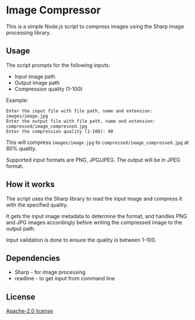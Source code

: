 
# Image Compressor 

This is a simple Node.js script to compress images using the Sharp image processing library.

## Usage

The script prompts for the following inputs:

- Input image path 
- Output image path
- Compression quality (1-100) 

Example:

```
Enter the input file with file path, name and extension: images/image.jpg
Enter the output file with file path, name and extension: compressed/image_compressed.jpg 
Enter the compression quality (1-100): 80
```

This will compress `images/image.jpg` to `compressed/image_compressed.jpg` at 80% quality.

Supported input formats are PNG, JPG/JPEG. The output will be in JPEG format.

## How it works

The script uses the Sharp library to read the input image and compress it with the specified quality. 

It gets the input image metadata to determine the format, and handles PNG and JPG images accordingly before writing the compressed image to the output path.

Input validation is done to ensure the quality is between 1-100.

## Dependencies

- Sharp - for image processing 
- readline - to get input from command line

## License

[Apache-2.0 license](LICENSE)
